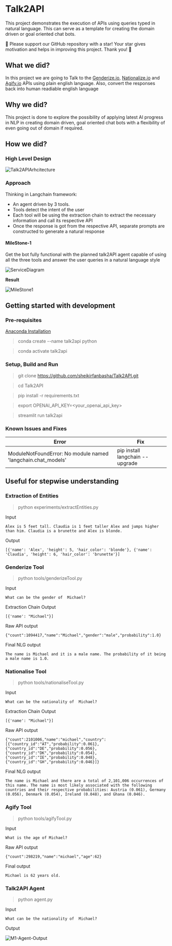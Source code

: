 # Talk2API
This project demonstrates the execution of APIs using queries typed in natural language. This can serve as a template for creating the domain driven or goal oriented chat bots.

🌟 Please support our GitHub repository with a star! Your star gives motivation and helps in improving this project. Thank you! 🌟

## What we did?
In this project we are going to Talk to the [Genderize.io](https://genderize.io/), [Nationalize.io](https://nationalize.io/) and [Agify.io](https://agify.io/) APIs using plain english language. Also, convert the responses back into human readiable english language

## Why we did?
This project is done to explore the possibility of applying latest AI progress in NLP in creating domain driven, goal oriented chat bots with a flexibility of even going out of domain if required.

## How we did?

### High Level Design

![Talk2APIArhcitecture](./figures/Talk2API_Architecture.jpg)

### Approach

Thinking in Langchain framework:

* An agent driven by 3 tools.
* Tools detect the intent of the user
* Each tool will be using the extraction chain to extract the necessary information and call its respective API
* Once the response is got from the respective API, separate prompts are constructed to generate a natural response

#### MileStone-1
Get the bot fully functional with the planned talk2API agent capable of using all the three tools and answer the user queries in a natural language style

![ServiceDiagram](figures/Talk2API_Services.jpg)

**Result**

![MileStone1](figures/MileStone-1.png)


## Getting started with development

### Pre-requisites

[Anaconda Installation](https://docs.conda.io/projects/conda/en/latest/user-guide/install/index.html)

> conda create --name talk2api python

> conda activate talk2api

### Setup, Build and Run

> git clone https://github.com/sheikirfanbasha/Talk2API.git

> cd Talk2API

> pip install -r requirements.txt

> export OPENAI_API_KEY=<your_openai_api_key>

> streamlit run talk2api

### Known Issues and Fixes

| Error      | Fix |
| ----------- | ----------- |
| ModuleNotFoundError: No module named 'langchain.chat_models'   | pip install langchain --upgrade        |


## Useful for stepwise understanding

### Extraction of Entities

> python experiments/extractEntities.py

Input

```
Alex is 5 feet tall. Claudia is 1 feet taller Alex and jumps higher than him. Claudia is a brunette and Alex is blonde.
```
Output

```
[{'name': 'Alex', 'height': 5, 'hair_color': 'blonde'}, {'name': 'Claudia', 'height': 6, 'hair_color': 'brunette'}]
```

### Genderize Tool

> python tools/genderizeTool.py

Input

```
What can be the gender of  Michael?
```

Extraction Chain Output

```
[{'name': "Michael"}]
```

Raw API output

```
{"count":1094417,"name":"Michael","gender":"male","probability":1.0}
```

Final NLG output

```
The name is Michael and it is a male name. The probability of it being a male name is 1.0.
```

### Nationalise Tool

> python tools/nationaliseTool.py

Input

```
What can be the nationality of  Michael?
```

Extraction Chain Output

```
[{'name': "Michael"}]
```

Raw API output

```
{"count":2101006,"name":"michael","country":[{"country_id":"AT","probability":0.061},{"country_id":"DE","probability":0.056},{"country_id":"DK","probability":0.054},{"country_id":"IE","probability":0.048},{"country_id":"GH","probability":0.046}]}
```

Final NLG output

```
The name is Michael and there are a total of 2,101,006 occurrences of this name. The name is most likely associated with the following countries and their respective probabilities: Austria (0.061), Germany (0.056), Denmark (0.054), Ireland (0.048), and Ghana (0.046).
```

### Agify Tool

> python tools/agifyTool.py

Input

```
What is the age of Michael?
```

Raw API output

```
{"count":298219,"name":"michael","age":62}
```

Final output

```
Michael is 62 years old.
```

### Talk2API Agent

> python agent.py

Input

```
What can be the nationality of  Michael?
```

Output

![M1-Agent-Output](figures/M1-Agent-Output.png)
